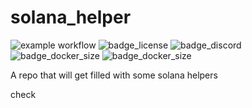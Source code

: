 # solana_helper

![example workflow](https://github.com/DerZwergGimli/solana_helper/actions/workflows/rust.yml/badge.svg)
![badge_license](https://badgen.net/packagist/license/derzwerggimli/sol_status_bot)
![badge_discord](https://badgen.net/badge/icon/discord?icon=discord&label)
![badge_docker_size](https://badgen.net/docker/pulls/derzwerggimli/sol_status_bot)
![badge_docker_size](https://badgen.net/docker/size/derzwerggimli/sol_status_bot)

A repo that will get filled with some solana helpers

check
